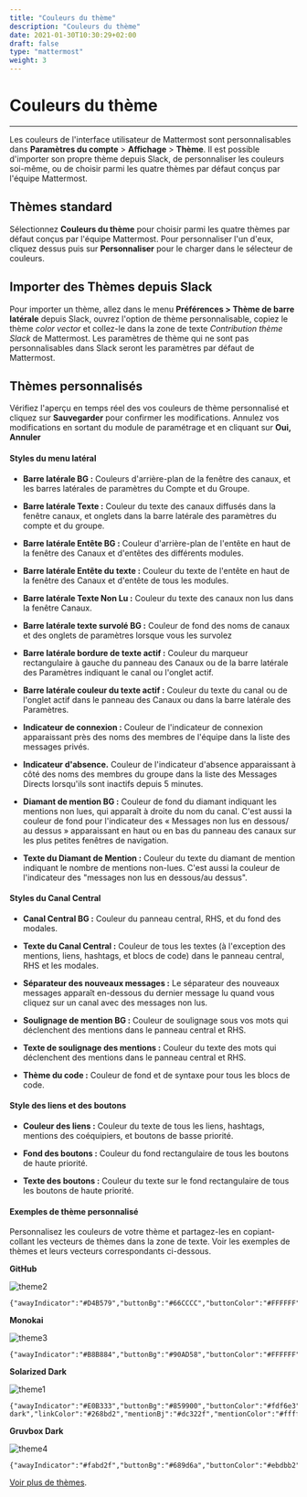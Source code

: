 ```yaml
---
title: "Couleurs du thème"
description: "Couleurs du thème"
date: 2021-01-30T10:30:29+02:00
draft: false
type: "mattermost"
weight: 3
---
```


# Couleurs du thème

_____

Les couleurs de l'interface utilisateur de Mattermost sont personnalisables dans **Paramètres du compte** > **Affichage** > **Thème**. Il est possible d'importer son propre thème depuis Slack, de personnaliser les couleurs soi-même, ou de choisir parmi les quatre thèmes par défaut conçus par l'équipe Mattermost.

## Thèmes standard

Sélectionnez **Couleurs du thème** pour choisir parmi les quatre thèmes par défaut conçus par l'équipe Mattermost. Pour personnaliser l'un d'eux, cliquez dessus puis sur **Personnaliser** pour le charger dans le sélecteur de couleurs.

## Importer des Thèmes depuis Slack


Pour importer un thème, allez dans le menu **Préférences > Thème de barre latérale** depuis Slack, ouvrez l'option de thème personnalisable, copiez le thème *color vector* et collez-le dans la zone de texte *Contribution thème Slack* de Mattermost. Les paramètres de thème qui ne sont pas personnalisables dans Slack seront les paramètres par défaut de Mattermost.


## Thèmes personnalisés

Vérifiez l'aperçu en temps réel des vos couleurs de thème personnalisé et cliquez sur **Sauvegarder** pour confirmer les modifications. Annulez vos modifications en sortant du module de paramétrage et en cliquant sur **Oui, Annuler**

#### Styles du menu latéral

- **Barre latérale BG :** Couleurs d'arrière-plan de la fenêtre des canaux, et les barres latérales de paramètres du Compte et du Groupe.

- **Barre latérale Texte :** Couleur du texte des canaux diffusés dans la fenêtre canaux, et onglets dans la barre latérale des paramètres du compte et du groupe.

- **Barre latérale Entête BG :** Couleur d'arrière-plan de l'entête en haut de la fenêtre des Canaux et d'entêtes des différents modules.

- **Barre latérale Entête du texte :** Couleur du texte de l'entête en haut de la fenêtre des Canaux et d'entête de tous les modules.

- **Barre latérale Texte Non Lu :** Couleur du texte des canaux non lus dans la fenêtre Canaux.

- **Barre latérale texte survolé BG :** Couleur de fond des noms de canaux et des onglets de paramètres lorsque vous les survolez

- **Barre latérale bordure de texte actif :** Couleur du marqueur rectangulaire à gauche du panneau des Canaux ou de la barre latérale des Paramètres indiquant le canal ou l'onglet actif.

- **Barre latérale couleur du texte actif :** Couleur du texte du canal ou de l'onglet actif dans le panneau des Canaux ou dans la barre latérale des Paramètres.

- **Indicateur de connexion :** Couleur de l'indicateur de connexion apparaissant près des noms des membres de l'équipe dans la liste des messages privés.

- **Indicateur d'absence.** Couleur de l'indicateur d'absence apparaissant à côté des noms des membres du groupe dans la liste des Messages Directs lorsqu'ils sont inactifs depuis 5 minutes.

- **Diamant de mention BG :** Couleur de fond du diamant indiquant les mentions non lues, qui apparaît à droite du nom du canal. C'est aussi la couleur de fond pour l'indicateur des « Messages non lus en dessous/ au dessus » apparaissant en haut ou en bas du panneau des canaux sur les plus petites fenêtres de navigation.

- **Texte du Diamant de Mention :** Couleur du texte du diamant de mention indiquant le nombre de mentions non-lues. C'est aussi la couleur de l'indicateur des "messages non lus en dessous/au dessus".

#### Styles du Canal Central

- **Canal Central BG :** Couleur du panneau central, RHS, et du fond des modales.

- **Texte du Canal Central :** Couleur de tous les textes (à l'exception des mentions, liens, hashtags, et blocs de code) dans le panneau central, RHS et les modales.

- **Séparateur des nouveaux messages :** Le séparateur des nouveaux messages apparaît en-dessous du dernier message lu quand vous cliquez sur un canal avec des messages non lus.

- **Soulignage de mention BG :** Couleur de soulignage sous vos mots qui déclenchent des mentions dans le panneau central et RHS.

- **Texte de soulignage des mentions :** Couleur du texte des mots qui déclenchent des mentions dans le panneau central et RHS.

- **Thème du code :** Couleur de fond et de syntaxe pour tous les blocs de code.

#### Style des liens et des boutons

- **Couleur des liens :** Couleur du texte de tous les liens, hashtags, mentions des coéquipiers, et boutons de basse priorité.

- **Fond des boutons :** Couleur du fond rectangulaire de tous les boutons de haute priorité.

- **Texte des boutons :** Couleur du texte sur le fond rectangulaire de tous les boutons de haute priorité.

#### Exemples de thème personnalisé


Personnalisez les couleurs de votre thème et partagez-les en copiant-collant les vecteurs de thèmes dans la zone de texte. Voir les exemples de thèmes et leurs vecteurs correspondants ci-dessous.

**GitHub**

![theme2](../../images/theme2.PNG)


```
{"awayIndicator":"#D4B579","buttonBg":"#66CCCC","buttonColor":"#FFFFFF","centerChannelBg":"#FFFFFF","centerChannelColor":"#444444","codeTheme":"github","linkColor":"#3DADAD","mentionBg":"#66CCCC","mentionColor":"#FFFFFF","mentionHighlightBg":"#3DADAD","mentionHighlightLink":"#FFFFFF","newMessageSeparator":"#F2777A","onlineIndicator":"#52ADAD","sidebarBg":"#F2F0EC","sidebarHeaderBg":"#E8E6DF","sidebarHeaderTextColor":"#424242","sidebarText":"#2E2E2E","sidebarTextActiveBorder":"#66CCCC","sidebarTextActiveColor":"#594545","sidebarTextHoverBg":"#E0E0E0","sidebarUnreadText":"#515151"}
```


**Monokai**

![theme3](../../images/theme3.PNG)


```
{"awayIndicator":"#B8B884","buttonBg":"#90AD58","buttonColor":"#FFFFFF","centerChannelBg":"#FFFFFF","centerChannelColor":"#444444","codeTheme":"monokai","linkColor":"#90AD58","mentionBg":"#7E9949","mentionColor":"#FFFFFF","mentionHighlightBg":"#54850C","mentionHighlightLink":"#FFFFFF","newMessageSeparator":"#90AD58","onlineIndicator":"#99CB3F","sidebarBg":"#262626","sidebarHeaderBg":"#363636","sidebarHeaderTextColor":"#FFFFFF","sidebarText":"#FFFFFF","sidebarTextActiveBorder":"#7E9949","sidebarTextActiveColor":"#FFFFFF","sidebarTextHoverBg":"#525252","sidebarUnreadText":"#CCCCCC"}
```


**Solarized Dark**

![theme1](../../images/theme1.PNG)


```
{"awayIndicator":"#E0B333","buttonBg":"#859900","buttonColor":"#fdf6e3","centerChannelBg":"#073642","centerChannelColor":"#93a1a1","codeTheme":"solarized-dark","linkColor":"#268bd2","mentionBj":"#dc322f","mentionColor":"#ffffff","mentionHighlightBg":"#d33682","mentionHighlightLink":"#268bd2","newMessageSeparator":"#cb4b16","onlineIndicator":"#2AA198","sidebarBg":"#073642","sidebarHeaderBg":"#002B36","sidebarHeaderTextColor":"#FDF6E3","sidebarText":"#FDF6E3","sidebarTextActiveBorder":"#d33682","sidebarTextActiveColor":"#FDF6E3","sidebarTextHoverBg":"#CB4B16","sidebarUnreadText":"#FDF6E3","errorTextColor":"#dc322f"}
```


**Gruvbox Dark**

![theme4](../../images/theme4.PNG)


```
{"awayIndicator":"#fabd2f","buttonBg":"#689d6a","buttonColor":"#ebdbb2","centerChannelBg":"#3c3836","centerChannelColor":"#ebdbb2","codeTheme":"monokai","errorTextColor":"#fb4934","linkColor":"#83a598","mentionBj":"#b16286","mentionColor":"#fbf1c7","mentionHighlightBg":"#d65d0e","mentionHighlightLink":"#fbf1c7","newMessageSeparator":"#d65d0e","onlineIndicator":"#b8bb26","sidebarBg":"#282828","sidebarHeaderBg":"#1d2021","sidebarHeaderTextColor":"#ebdbb2","sidebarText":"#ebdbb2","sidebarTextActiveBorder":"#d65d0e","sidebarTextActiveColor":"#fbf1c7","sidebarTextHoverBg":"#d65d0e","sidebarUnreadText":"#fe8019"}
```

[Voir plus de thèmes](https://docs.mattermost.com/help/settings/theme-colors.html).
